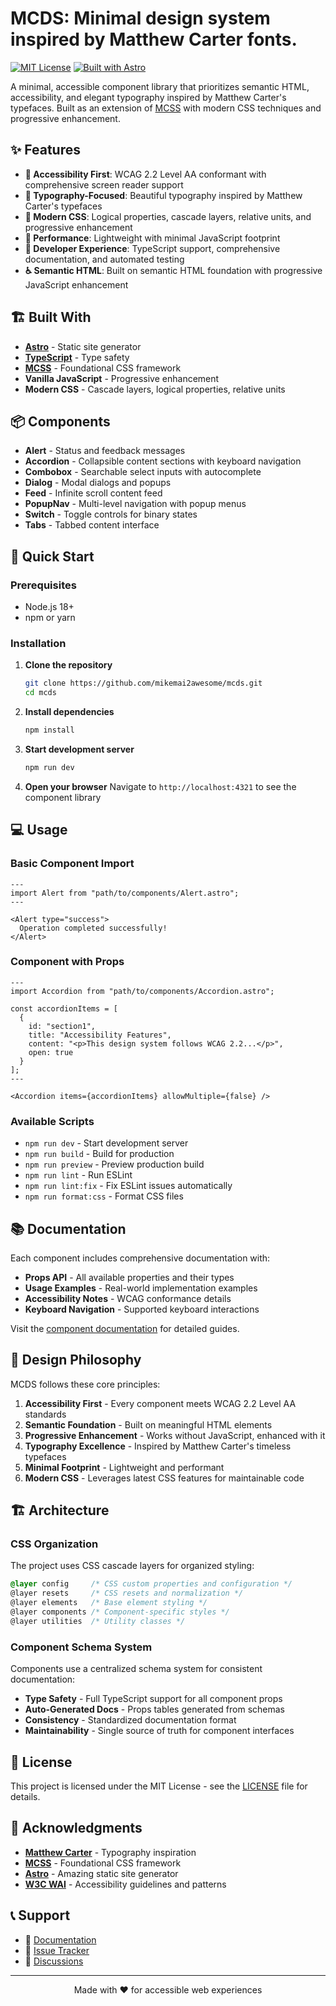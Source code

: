 # MCDS: Minimal design system inspired by Matthew Carter fonts.

[![MIT License](https://img.shields.io/badge/License-MIT-green.svg)](https://choosealicense.com/licenses/mit/)
[![Built with Astro](https://img.shields.io/badge/Built_with-Astro-FF5D01.svg)](https://astro.build/)

A minimal, accessible component library that prioritizes semantic HTML, accessibility, and elegant typography inspired by Matthew Carter's typefaces. Built as an extension of [MCSS](https://mikemai.net/mcss) with modern CSS techniques and progressive enhancement.

## ✨ Features

- **🎯 Accessibility First**: WCAG 2.2 Level AA conformant with comprehensive screen reader support
- **🎨 Typography-Focused**: Beautiful typography inspired by Matthew Carter's typefaces
- **📱 Modern CSS**: Logical properties, cascade layers, relative units, and progressive enhancement
- **🚀 Performance**: Lightweight with minimal JavaScript footprint
- **🔧 Developer Experience**: TypeScript support, comprehensive documentation, and automated testing
- **♿ Semantic HTML**: Built on semantic HTML foundation with progressive JavaScript enhancement

## 🏗️ Built With

- **[Astro](https://astro.build/)** - Static site generator
- **[TypeScript](https://www.typescriptlang.org/)** - Type safety
- **[MCSS](https://mikemai.net/mcss)** - Foundational CSS framework
- **Vanilla JavaScript** - Progressive enhancement
- **Modern CSS** - Cascade layers, logical properties, relative units

## 📦 Components

- **Alert** - Status and feedback messages
- **Accordion** - Collapsible content sections with keyboard navigation
- **Combobox** - Searchable select inputs with autocomplete
- **Dialog** - Modal dialogs and popups
- **Feed** - Infinite scroll content feed
- **PopupNav** - Multi-level navigation with popup menus
- **Switch** - Toggle controls for binary states
- **Tabs** - Tabbed content interface

## 🚀 Quick Start

### Prerequisites

- Node.js 18+ 
- npm or yarn

### Installation

1. **Clone the repository**
   ```bash
   git clone https://github.com/mikemai2awesome/mcds.git
   cd mcds
   ```

2. **Install dependencies**
   ```bash
   npm install
   ```

3. **Start development server**
   ```bash
   npm run dev
   ```

4. **Open your browser**
   Navigate to `http://localhost:4321` to see the component library

## 💻 Usage

### Basic Component Import

```astro
---
import Alert from "path/to/components/Alert.astro";
---

<Alert type="success">
  Operation completed successfully!
</Alert>
```

### Component with Props

```astro
---
import Accordion from "path/to/components/Accordion.astro";

const accordionItems = [
  {
    id: "section1",
    title: "Accessibility Features", 
    content: "<p>This design system follows WCAG 2.2...</p>",
    open: true
  }
];
---

<Accordion items={accordionItems} allowMultiple={false} />
```

### Available Scripts

- `npm run dev` - Start development server
- `npm run build` - Build for production
- `npm run preview` - Preview production build
- `npm run lint` - Run ESLint
- `npm run lint:fix` - Fix ESLint issues automatically
- `npm run format:css` - Format CSS files

## 📚 Documentation

Each component includes comprehensive documentation with:

- **Props API** - All available properties and their types
- **Usage Examples** - Real-world implementation examples  
- **Accessibility Notes** - WCAG conformance details
- **Keyboard Navigation** - Supported keyboard interactions

Visit the [component documentation](src/pages/components/) for detailed guides.

## 🎨 Design Philosophy

MCDS follows these core principles:

1. **Accessibility First** - Every component meets WCAG 2.2 Level AA standards
2. **Semantic Foundation** - Built on meaningful HTML elements
3. **Progressive Enhancement** - Works without JavaScript, enhanced with it
4. **Typography Excellence** - Inspired by Matthew Carter's timeless typefaces
5. **Minimal Footprint** - Lightweight and performant
6. **Modern CSS** - Leverages latest CSS features for maintainable code

## 🏗️ Architecture

### CSS Organization

The project uses CSS cascade layers for organized styling:

```css
@layer config     /* CSS custom properties and configuration */
@layer resets     /* CSS resets and normalization */
@layer elements   /* Base element styling */
@layer components /* Component-specific styles */
@layer utilities  /* Utility classes */
```

### Component Schema System

Components use a centralized schema system for consistent documentation:

- **Type Safety** - Full TypeScript support for all component props
- **Auto-Generated Docs** - Props tables generated from schemas
- **Consistency** - Standardized documentation format
- **Maintainability** - Single source of truth for component interfaces

## 📄 License

This project is licensed under the MIT License - see the [LICENSE](LICENSE) file for details.

## 🙏 Acknowledgments

- **[Matthew Carter](https://en.wikipedia.org/wiki/Matthew_Carter)** - Typography inspiration
- **[MCSS](https://mikemai.net/mcss)** - Foundational CSS framework
- **[Astro](https://astro.build/)** - Amazing static site generator
- **[W3C WAI](https://www.w3.org/WAI/)** - Accessibility guidelines and patterns

## 📞 Support

- 📖 [Documentation](src/pages/components/)
- 🐛 [Issue Tracker](https://github.com/mikemai2awesome/mcds/issues)
- 💬 [Discussions](https://github.com/mikemai2awesome/mcds/discussions)

---

<p align="center">
  Made with ❤️ for accessible web experiences
</p>